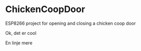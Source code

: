 # ChickenCoopDoor
ESP8266 project for opening and closing a chicken coop door

Ok, det er cool

En linje mere